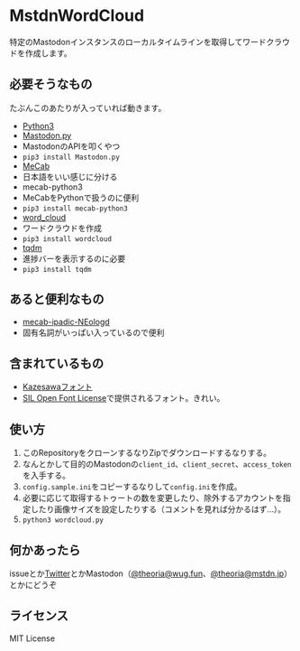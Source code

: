 # MstdnWordCloud

特定のMastodonインスタンスのローカルタイムラインを取得してワードクラウドを作成します。

## 必要そうなもの
たぶんこのあたりが入っていれば動きます。
- [Python3](https://www.python.org/)
- [Mastodon.py](https://github.com/halcy/Mastodon.py)
 - MastodonのAPIを叩くやつ
 - <code>pip3 install Mastodon.py</code>
- [MeCab](http://taku910.github.io/mecab/)
 - 日本語をいい感じに分ける
- mecab-python3
 - MeCabをPythonで扱うのに便利
 - <code>pip3 install mecab-python3</code>
- [word_cloud](https://github.com/amueller/word_cloud)
 - ワードクラウドを作成
 - <code>pip3 install wordcloud</code>
- [tqdm](https://github.com/tqdm/tqdm)
 - 進捗バーを表示するのに必要
 - <code>pip3 install tqdm</code>

## あると便利なもの
- [mecab-ipadic-NEologd](https://github.com/neologd/mecab-ipadic-neologd)
 - 固有名詞がいっぱい入っているので便利

## 含まれているもの
- [Kazesawaフォント](https://kazesawa.github.io/)
 - [SIL Open Font License](http://scripts.sil.org/OFL)で提供されるフォント。きれい。

## 使い方
1. このRepositoryをクローンするなりZipでダウンロードするなりする。
1. なんとかして目的のMastodonの<code>client_id</code>、<code>client_secret</code>、<code>access_token</code>を入手する。
1. <code>config.sample.ini</code>をコピーするなりして<code>config.ini</code>を作成。
1. 必要に応じて取得するトゥートの数を変更したり、除外するアカウントを指定したり画像サイズを設定したりする（コメントを見れば分かるはず…）。
1. <code>python3 wordcloud.py</code>

## 何かあったら
issueとか[Twitter](https://twitter.com/_theoria)とかMastodon（[@theoria@wug.fun](https://wug.fun/@theoria)、[@theoria@mstdn.jp](https://mstdn.jp/@theoria)）とかにどうぞ

## ライセンス
MIT License
